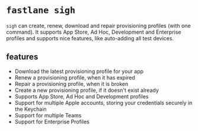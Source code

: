 # `fastlane sigh`

`sigh` can create, renew, download and repair provisioning profiles (with one
command). It supports App Store, Ad Hoc, Development and Enterprise profiles and
supports nice features, like auto-adding all test devices.


## features
* Download the latest provisioning profile for your app
* Renew a provisioning profile, when it has expired
* Repair a provisioning profile, when it is broken
* Create a new provisioning profile, if it doesn't exist already
* Supports App Store, Ad Hoc and Development profiles
* Support for multiple Apple accounts, storing your credentials securely in the Keychain
* Support for multiple Teams
* Support for Enterprise Profiles
